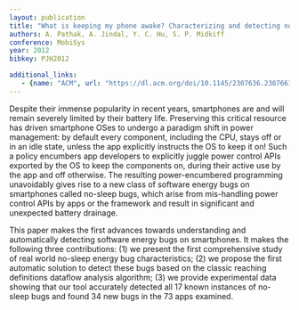 ```yaml
---
layout: publication
title: "What is keeping my phone awake? Characterizing and detecting no-sleep energy bugs in smartphone apps"
authors: A. Pathak, A. Jindal, Y. C. Hu, S. P. Midkiff
conference: MobiSys
year: 2012
bibkey: PJH2012

additional_links:
   - {name: "ACM", url: "https://dl.acm.org/doi/10.1145/2307636.2307661"}
---
```

Despite their immense popularity in recent years, smartphones are and will remain severely limited by their battery life. Preserving this critical resource has driven smartphone OSes to undergo a paradigm shift in power management: by default every component, including the CPU, stays off or in an idle state, unless the app explicitly instructs the OS to keep it on! Such a policy encumbers app developers to explicitly juggle power control APIs exported by the OS to keep the components on, during their active use by the app and off otherwise. The resulting power-encumbered programming unavoidably gives rise to a new class of software energy bugs on smartphones called no-sleep bugs, which arise from mis-handling power control APIs by apps or the framework and result in significant and unexpected battery drainage.

This paper makes the first advances towards understanding and automatically detecting software energy bugs on smartphones. It makes the following three contributions: (1) we present the first comprehensive study of real world no-sleep energy bug characteristics; (2) we propose the first automatic solution to detect these bugs based on the classic reaching definitions dataflow analysis algorithm; (3) we provide experimental data showing that our tool accurately detected all 17 known instances of no-sleep bugs and found 34 new bugs in the 73 apps examined.
